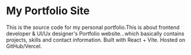 # My Portfolio Site

This is the source code for my personal portfolio.This is about frontend developer & UI/Ux designer's Portfolio website...which basically contains projects, skills and contact information.
Built with React + Vite. Hosted on GitHub/Vercel.
